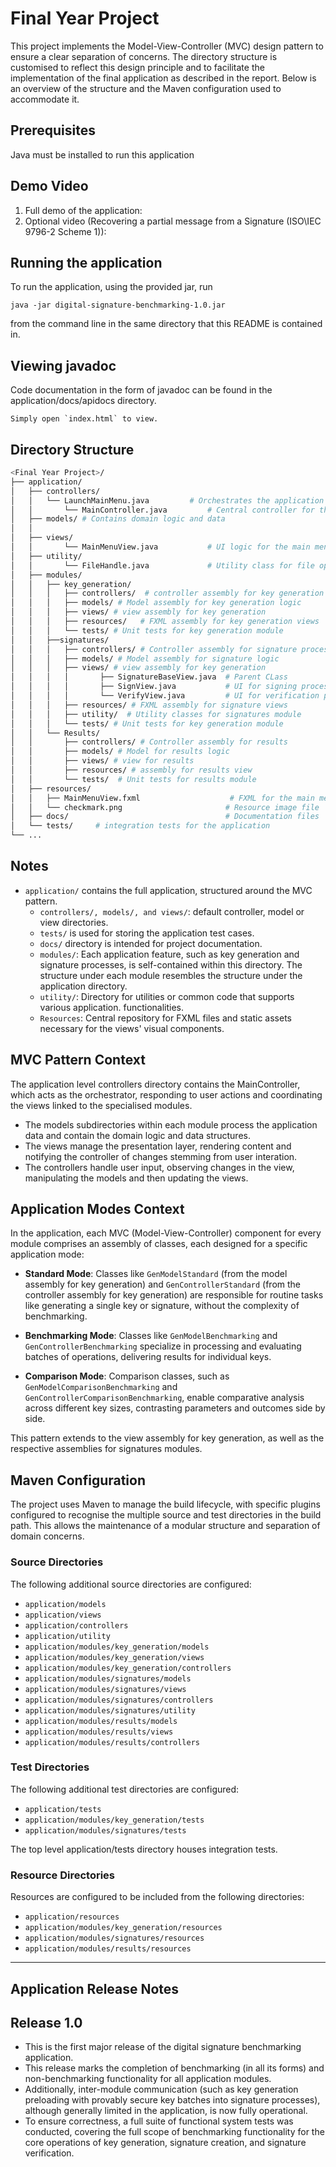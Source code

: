 # Final Year Project

This project implements the Model-View-Controller (MVC) design pattern to ensure a clear separation
of concerns. The directory structure is customised to reflect this design principle and to
facilitate the implementation of the final application as described in the report.
Below is an overview of the structure and the Maven configuration used to accommodate it.

## Prerequisites

Java must be installed to run this application

## Demo Video

1. Full demo of the application:
2. Optional video (Recovering a partial message from a Signature (ISO\IEC 9796-2
   Scheme 1)):

## Running the application

To run the application, using the provided jar, run

```
java -jar digital-signature-benchmarking-1.0.jar
```

from the command line in the same directory that this README is contained in.

## Viewing javadoc

Code documentation in the form of javadoc can be found in the application/docs/apidocs directory.

```
Simply open `index.html` to view.
```

## Directory Structure

```bash
<Final Year Project>/
├── application/
│   ├── controllers/
│   │   └── LaunchMainMenu.java         # Orchestrates the application flow
│   │       └── MainController.java         # Central controller for the application
│   ├── models/ # Contains domain logic and data
│   │            
│   ├── views/
│   │       └── MainMenuView.java           # UI logic for the main menu
│   ├── utility/
│   │       └── FileHandle.java             # Utility class for file operations
│   ├── modules/
│   │   ├── key_generation/
│   │   │   ├── controllers/  # controller assembly for key generation
│   │   │   ├── models/ # Model assembly for key generation logic
│   │   │   ├── views/ # view assembly for key generation
│   │   │   ├── resources/   # FXML assembly for key generation views
│   │   │   └── tests/ # Unit tests for key generation module
│   │   ├──signatures/
│   │   │   ├── controllers/ # Controller assembly for signature processes
│   │   │   ├── models/ # Model assembly for signature logic
│   │   │   ├── views/ # view assembly for key generation
│   │   │   │       ├── SignatureBaseView.java  # Parent CLass
│   │   │   │       ├── SignView.java           # UI for signing process
│   │   │   │       └── VerifyView.java         # UI for verification process
│   │   │   ├── resources/ # FXML assembly for signature views
│   │   │   ├── utility/  # Utility classes for signatures module
│   │   │   └── tests/ # Unit tests for key generation module
│   │   └── Results/
│   │       ├── controllers/ # Controller assembly for results
│   │       ├── models/ # Model for results logic
│   │       ├── views/ # view for results
│   │       ├── resources/ # assembly for results view
│   │       └── tests/  # Unit tests for results module
│   ├── resources/
│   │   ├── MainMenuView.fxml                    # FXML for the main menu
│   │   └── checkmark.png                       # Resource image file
│   ├── docs/                                   # Documentation files
│   └── tests/     # integration tests for the application
└── ...
```

## Notes

- `application/` contains the full application, structured around the MVC pattern.
    - `controllers/, models/, and views/`: default controller, model or view directories.
    - `tests/` is used for storing the application test cases.
    - `docs/` directory is intended for project documentation.
    - `modules/`: Each application feature, such as key generation and signature processes, is
      self-contained within this directory. The structure under each module resembles the structure
      under the application directory.
    - `utility/`: Directory for utilities or common code that supports various application.
      functionalities.
    - `Resources`: Central repository for FXML files and static assets necessary for the views'
      visual components.

## MVC Pattern Context

The application level controllers directory contains the MainController, which acts as the
orchestrator, responding to user actions and coordinating the views linked to the specialised
modules.

- The models subdirectories within each module process the application data and contain the domain
  logic and data structures.
- The views manage the presentation layer, rendering content and notifying the controller of changes
  stemming from user interation.
- The controllers handle user input, observing changes in the view, manipulating the models and then
  updating the views.

## Application Modes Context

In the application, each MVC (Model-View-Controller) component for every module comprises an assembly of classes, each
designed for a specific application mode:

- **Standard Mode**: Classes like `GenModelStandard` (from the model assembly for key generation)
  and `GenControllerStandard` (from the controller assembly for key generation) are responsible for routine tasks like
  generating a single key or signature, without the complexity of benchmarking.

- **Benchmarking Mode**: Classes like `GenModelBenchmarking` and `GenControllerBenchmarking` specialize in processing
  and evaluating batches of operations, delivering results for individual keys.

- **Comparison Mode**: Comparison classes, such as `GenModelComparisonBenchmarking`
  and `GenControllerComparisonBenchmarking`, enable comparative analysis across different key sizes, contrasting
  parameters and outcomes side by side.

This pattern extends to the view assembly for key generation, as well as the respective assemblies for signatures
modules.

## Maven Configuration

The project uses Maven to manage the build lifecycle, with specific plugins configured to recognise
the multiple source and test directories in the build path. This allows the maintenance of a modular
structure and separation of domain concerns.

### Source Directories

The following additional source directories are configured:

- `application/models`
- `application/views`
- `application/controllers`
- `application/utility`
- `application/modules/key_generation/models`
- `application/modules/key_generation/views`
- `application/modules/key_generation/controllers`
- `application/modules/signatures/models`
- `application/modules/signatures/views`
- `application/modules/signatures/controllers`
- `application/modules/signatures/utility`
- `application/modules/results/models`
- `application/modules/results/views`
- `application/modules/results/controllers`

### Test Directories

The following additional test directories are configured:

- `application/tests`
- `application/modules/key_generation/tests`
- `application/modules/signatures/tests`

The top level application/tests directory houses integration tests.

### Resource Directories

Resources are configured to be included from the following directories:

- `application/resources`
- `application/modules/key_generation/resources`
- `application/modules/signatures/resources`
- `application/modules/results/resources`

---

## Application Release Notes

## Release 1.0

- This is the first major release of the digital signature benchmarking application.
- This release marks the completion of benchmarking (in all its forms) and non-benchmarking functionality for all
  application modules.
- Additionally, inter-module communication (such as key generation preloading with provably secure key batches into
  signature processes), although generally limited in the application, is now fully operational.
- To ensure correctness, a full suite of functional system tests was conducted, covering the full scope of benchmarking
  functionality for the core operations of key generation, signature creation, and signature verification.
